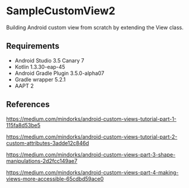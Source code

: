 # SampleCustomView2
Building Android custom view from scratch by extending the View class.

## Requirements
* Android Studio 3.5 Canary 7
* Kotlin 1.3.30-eap-45
* Android Gradle Plugin 3.5.0-alpha07
* Gradle wrapper 5.2.1
* AAPT 2

## References
https://medium.com/mindorks/android-custom-views-tutorial-part-1-115fa8d53be5

https://medium.com/mindorks/android-custom-views-tutorial-part-2-custom-attributes-3adde12c846d

https://medium.com/mindorks/android-custom-views-part-3-shape-manipulations-2d2fcc149ae7

https://medium.com/mindorks/android-custom-views-part-4-making-views-more-accessible-65cdbd59ace0